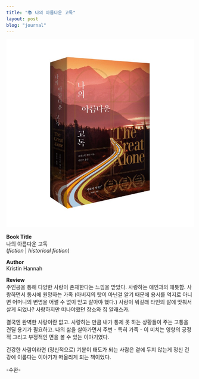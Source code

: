 ```yaml
---
title: "📚 나의 아름다운 고독"
layout: post
blog: "journal"
---
```


![alone](/assets/alone.jpeg)

**Book Title**   
나의 아름다운 고독      
(_fiction_ | _historical fiction_)

**Author**   
Kristin Hannah   

**Review**   
주인공을 통해 다양한 사랑이 존재한다는 느낌을 받았다. 사랑하는 애인과의 애틋함. 사랑하면서 동시에 원망하는 가족 (아버지의 탓이 아닌걸 알기 때문에 용서를 억지로 아니면 어머니의 변명을 어쩔 수 없이 믿고 살아야 했다.) 
사랑이 뭐길래 타인의 삶에 맞춰서 살게 되었나? 사랑하지만 떠나야했던 장소와 집 알래스카. 

결국엔 완벽한 사랑이란 없고. 사랑하는 만큼 내가 통제 못 하는 상황들이 주는 고통을 견딜 용기가 필요하고. 나의 삶을 살아가면서 주변 - 특히 가족 - 이 미치는 영향의 긍정적 그리고 부정적인 면을 볼 수 있는 이야기였다.

건강한 사람이라면 (정신적으로) 기분이 태도가 되는 사람은 곁에 두지 않는게 정신 건강에 이롭다는 이야기가 떠올리게 되는 책이었다. 


-수완-





